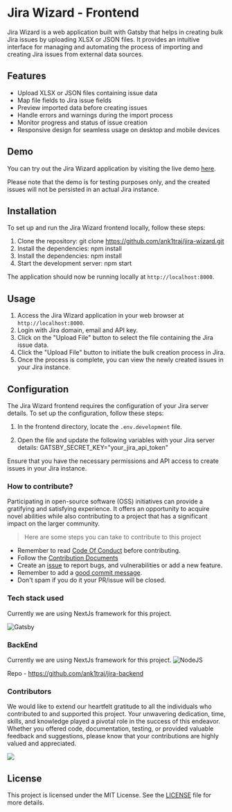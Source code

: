 # Jira Wizard - Frontend

Jira Wizard is a web application built with Gatsby that helps in creating bulk Jira issues by uploading XLSX or JSON files. It provides an intuitive interface for managing and automating the process of importing and creating Jira issues from external data sources.

## Features

- Upload XLSX or JSON files containing issue data
- Map file fields to Jira issue fields
- Preview imported data before creating issues
- Handle errors and warnings during the import process
- Monitor progress and status of issue creation
- Responsive design for seamless usage on desktop and mobile devices

## Demo

You can try out the Jira Wizard application by visiting the live demo [here](https://jira-wizard.vercel.app).

Please note that the demo is for testing purposes only, and the created issues will not be persisted in an actual Jira instance.

## Installation

To set up and run the Jira Wizard frontend locally, follow these steps:

1. Clone the repository: git clone https://github.com/ank1traj/jira-wizard.git
2. Install the dependencies: npm install
3. Install the dependencies: npm install
4. Start the development server: npm start

The application should now be running locally at `http://localhost:8000`.

## Usage

1. Access the Jira Wizard application in your web browser at `http://localhost:8000`.
2. Login with Jira domain, email and API key.
3. Click on the "Upload File" button to select the file containing the Jira issue data.
4. Click the "Upload File" button to initiate the bulk creation process in Jira.
5. Once the process is complete, you can view the newly created issues in your Jira instance.

## Configuration

The Jira Wizard frontend requires the configuration of your Jira server details. To set up the configuration, follow these steps:

1. In the frontend directory, locate the `.env.development` file.

2. Open the file and update the following variables with your Jira server details: GATSBY_SECRET_KEY="your_jira_api_token"
   
Ensure that you have the necessary permissions and API access to create issues in your Jira instance.

### How to contribute?

Participating in open-source software (OSS) initiatives can provide a gratifying and satisfying experience. It offers an opportunity to acquire novel abilities while also contributing to a project that has a significant impact on the larger community.

> Here are some steps you can take to contribute to this project

- Remember to read [Code Of Conduct](/CODE_OF_CONDUCT.md) before contributing.
- Follow the [Contribution Documents](/contributing.md)
- Create an [issue](https://github.com/ank1traj/jira-wizard/issues/new/choose) to report bugs, and vulnerabilities or add a new feature.
- Remember to add a [good commit message](https://gitopener.vercel.app/guides/general-terminology/How-to-write-professional-commits).
- Don't spam if you do it your PR/issue will be closed.

### Tech stack used

Currently we are using NextJs framework for this project.

![Gatsby](https://img.shields.io/badge/gatsby-purple?style=for-the-badge&logo=gatsby&logoColor=white)

### BackEnd
Currently we are using NextJs framework for this project.
![NodeJS](https://img.shields.io/badge/node.js-gren?style=for-the-badge&logo=node.js&logoColor=white&labelColor=black)

Repo - https://github.com/ank1traj/jira-backend

### Contributors

We would like to extend our heartfelt gratitude to all the individuals who contributed to and supported this project. Your unwavering dedication, time, skills, and knowledge played a pivotal role in the success of this endeavor. Whether you offered code, documentation, testing, or provided valuable feedback and suggestions, please know that your contributions are highly valued and appreciated.

<a href="https://github.com/ank1traj/jira-wizard/graphs/contributors">
  <img src="https://contrib.rocks/image?repo=ank1traj/jira-wizard" />
</a>

## License

This project is licensed under the MIT License. See the [LICENSE](LICENSE) file for more details.
